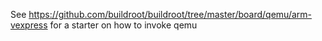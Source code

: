 See https://github.com/buildroot/buildroot/tree/master/board/qemu/arm-vexpress
for a starter on how to invoke qemu
